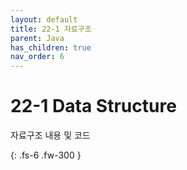 ```yaml
---
layout: default
title: 22-1 자료구조
parent: Java
has_children: true
nav_order: 6
---
```


# 22-1 Data Structure

자료구조 내용 및 코드

{: .fs-6 .fw-300 }
